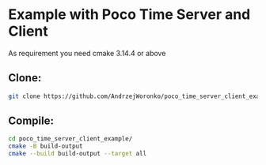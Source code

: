 # Example with Poco Time Server and Client

As requirement you need cmake 3.14.4 or above

## Clone:
```bash
git clone https://github.com/AndrzejWoronko/poco_time_server_client_example.git
```

## Compile: 
```bash
cd poco_time_server_client_example/
cmake -B build-output
cmake --build build-output --target all
```
